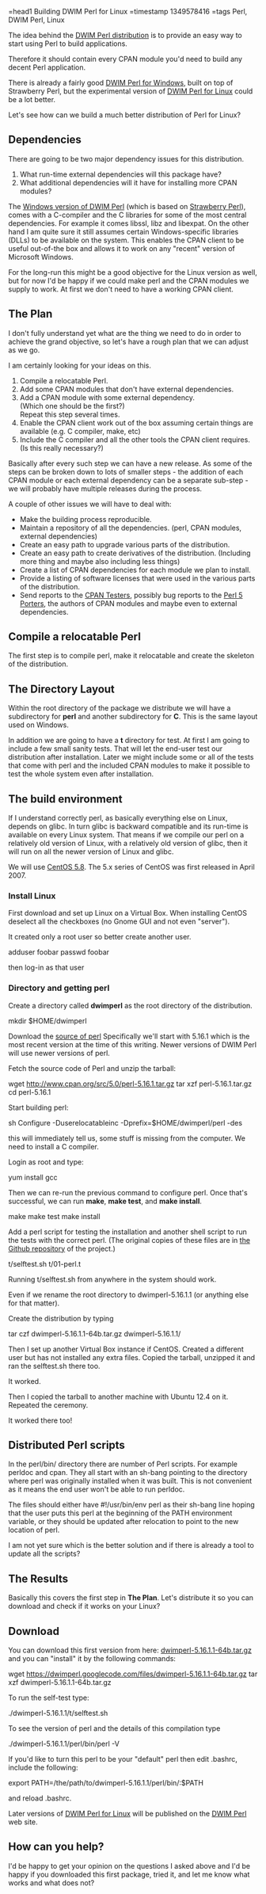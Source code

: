 =head1 Building DWIM Perl for Linux
=timestamp 1349578416
=tags Perl, DWIM Perl, Linux



The idea behind the <a href="http://dwimperl.szabgab.com/">DWIM Perl distribution</a> is to provide
an easy way to start using Perl to build applications.

Therefore it should contain every CPAN module you'd need to build any decent Perl application.

There is already a fairly good <a href="http://dwimperl.szabgab.com/windows.html">DWIM Perl for Windows</a>,
built on top of Strawberry Perl, but the experimental version of 
<a href="http://dwimperl.szabgab.com/linux.html">DWIM Perl for Linux</a> could be a lot better.

Let's see how can we build a much better distribution of Perl for Linux?



<h2>Dependencies</h2>

There are going to be two major dependency issues for this distribution.

<ol>
<li>What run-time external dependencies will this package have?</li>
<li>What additional dependencies will it have for installing more CPAN modules?</li>
</ol>

The <a href="http://dwimperl.szabgab.com/windows.html">Windows version of DWIM Perl</a> 
(which is based on <a href="http://strawberryperl.com/">Strawberry Perl</a>), comes with a C-compiler
and the C libraries for some of the most central dependencies. For example it comes libssl, libz and libexpat.
On the other hand I am quite sure it still assumes certain Windows-specific libraries (DLLs) to be available
on the system. This enables the CPAN client to be useful out-of-the box and allows it to work on any
"recent" version of Microsoft Windows.

For the long-run this might be a good objective for the Linux version as well,
but for now I'd be happy if we could make perl and the CPAN modules we supply to work.
At first we don't need to have a working CPAN client.

<h2>The Plan</h2>

I don't fully understand yet what are the thing we need to do in order to achieve
the grand objective, so let's have a rough plan that we can adjust as we go.

I am certainly looking for your ideas on this.

<ol>
<li>Compile a relocatable Perl.</li>
<li>Add some CPAN modules that don't have external dependencies.</li>
<li>Add a CPAN module with some external dependency.<br>
(Which one should be the first?)<br>
Repeat this step several times.</li>
<li>Enable the CPAN client work out of the box assuming certain things are available (e.g. C compiler, make, etc)</li>
<li>Include the C compiler and all the other tools the CPAN client requires. (Is this really necessary?)</li>
</ol>

Basically after every such step we can have a new release. As some of the steps
can be broken down to lots of smaller steps - the addition of each CPAN module or
each external dependency can be a separate sub-step - we will probably have 
multiple releases during the process.

A couple of other issues we will have to deal with:

<ul>
<li>Make the building process reproducible.</li>
<li>Maintain a repository of all the dependencies. (perl, CPAN modules, external dependencies)</li>
<li>Create an easy path to upgrade various parts of the distribution.</li>
<li>Create an easy path to create derivatives of the distribution. (Including more thing and maybe also including less things)</li>
<li>Create a list of CPAN dependencies for each module we plan to install.</li>
<li>Provide a listing of software licenses that were used in the various parts of the distribution.</li>
<li>Send reports to the <a href="http://www.cpantesters.org/">CPAN Testers</a>,
possibly bug reports to the <a href="http://dev.perl.org/perl5/">Perl 5 Porters</a>,
the authors of CPAN modules and maybe even to external dependencies.</li>
</ul>

<h2>Compile a relocatable Perl</h2>

The first step is to compile perl, make it relocatable and create the skeleton of the distribution.

<h2>The Directory Layout</h2>

Within the root directory of the package we distribute
we will have a subdirectory for <b>perl</b> and another subdirectory for <b>C</b>.
This is the same layout used on Windows.

In addition we are going to have a <b>t</b> directory for test.
At first I am going to include a few small sanity tests.
That will let the end-user test our distribution after installation.
Later we might include some or all of the tests that come with perl and
the included CPAN modules to make it possible to test the whole system
even after installation.

<h2>The build environment</h2>

If I understand correctly perl, as basically everything else on Linux,
depends on glibc. In turn glibc is backward compatible and its run-time
is available on every Linux system.
That means if we compile our perl on a relatively old version of Linux,
with a relatively old version of glibc, then it will run on
all the newer version of Linux and glibc.

We will use <a href="http://www.centos.org/">CentOS 5.8</a>.
The 5.x series of CentOS was first released in April 2007.

<h3>Install Linux</h3>

First download and set up Linux on a Virtual Box.
When installing CentOS deselect all the checkboxes
(no Gnome GUI and not even "server").

It created only a root user so better create another user.

  adduser foobar
  passwd foobar

then log-in as that user

<h3>Directory and getting perl</h3>

Create a directory called <b>dwimperl</b> as the root directory of the distribution.

   mkdir $HOME/dwimperl

Download the <a href="http://www.cpan.org/src/README.html">source of perl</a> 
Specifically we'll start with 5.16.1 which is the most recent version
at the time of this writing. Newer versions of DWIM Perl will use newer versions of perl.

Fetch the source code of Perl and unzip the tarball:

  wget http://www.cpan.org/src/5.0/perl-5.16.1.tar.gz
  tar xzf perl-5.16.1.tar.gz
  cd perl-5.16.1

Start building perl:

   sh Configure -Duserelocatableinc -Dprefix=$HOME/dwimperl/perl -des

this will immediately tell us, some stuff is missing from the computer.
We need to install a C compiler.

Login as root and type:

  yum install gcc

Then we can re-run the previous command to configure perl. Once that's successful,
we can run <b>make</b>, <b>make test</b>, and <b>make install</b>.

  make
  make test
  make install

Add a perl script for testing the installation and another shell script to run the tests
with the correct perl. (The original copies of these files are in
<a href="https://github.com/dwimperl/tools">the Github repository</a> of the project.)

  t/selftest.sh
  t/01-perl.t

Running t/selftest.sh from anywhere in the system should work.

Even if we rename the root directory to dwimperl-5.16.1.1 (or anything else for that matter).
  
Create the distribution by typing

  tar czf dwimperl-5.16.1.1-64b.tar.gz   dwimperl-5.16.1.1/

Then I set up another Virtual Box instance if CentOS. Created a different user but has not
installed any extra files. Copied the tarball, unzipped it and ran the selftest.sh there too.

It worked.

Then I copied the tarball to another machine with Ubuntu 12.4 on it. Repeated the ceremony.

It worked there too!

<h2>Distributed Perl scripts</h2>

In the perl/bin/ directory there are number of Perl scripts. For example perldoc and cpan.
They all start with an sh-bang pointing to the directory where perl was originally
installed when it was built. This is not convenient as it means
the end user won't be able to run perldoc.

The files should either have #!/usr/bin/env perl as their sh-bang line hoping
that the user puts this perl at the beginning of the PATH environment variable,
or they should be updated after relocation to point to the new location of perl.

I am not yet sure which is the better solution and if there is already a tool
to update all the scripts?

<h2>The Results</h2>

Basically this covers the first step in <b>The Plan</b>. Let's distribute it
so you can download and check if it works on your Linux?

<h2>Download</h2>

You can download this first version from here:
<a href="https://code.google.com/p/dwimperl/downloads/detail?name=dwimperl-5.16.1.1-64b.tar.gz">dwimperl-5.16.1.1-64b.tar.gz</a>
and you can "install" it by the following commands:

   wget https://dwimperl.googlecode.com/files/dwimperl-5.16.1.1-64b.tar.gz
   tar xzf dwimperl-5.16.1.1-64b.tar.gz

To run the self-test type:

   ./dwimperl-5.16.1.1/t/selftest.sh

To see the version of perl and the details of this compilation type

   ./dwimperl-5.16.1.1/perl/bin/perl -V

If you'd like to turn this perl to be your "default" perl then edit .bashrc, include the following:

  export PATH=/the/path/to/dwimperl-5.16.1.1/perl/bin/:$PATH

and reload .bashrc.

Later versions of <a href="http://dwimperl.szabgab.com/linux.html">DWIM Perl for Linux</a> will be published
on the <a href="http://dwimperl.szabgab.com/">DWIM Perl</a> web site.

<h2>How can you help?</h2>

I'd be happy to get your opinion on the questions I asked above and I'd be happy
if you downloaded this first package, tried it, and let me know what works
and what does not?

